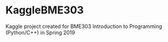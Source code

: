 # KaggleBME303
Kaggle project created for BME303 Introduction to Programming (Python/C++) in Spring 2019
